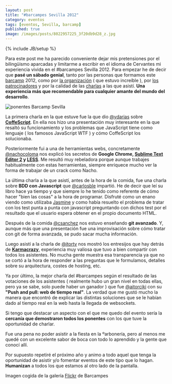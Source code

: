 ```yaml
---
layout: post
title: "#barcampes Sevilla 2012"
category: eventos
tags: [eventos, Sevilla, barcamp]
published: true
image: /images/posts/8022957225_3f20db9d28_z.jpg
---
```

{% include JB/setup %}
<p>
	Para este post me ha parecido conveniente dejar mis pretensiones por el bilingüismo aparcadas y limitarme a escribir en el idioma de Cervantes mi experiencia vivida en el #barcampes Sevilla 2012. Para empezar he de decir que <strong>pasé un sábado genial</strong>, tanto por las personas que formamos este <a href="https://twitter.com/i/#!/search/?q=%23barcampes" target="_blank">barcamp</a> 2012, como por <a href="http://barcampspain.com/acerca-de/" target="_blank">la organización</a> ( que estuvo increíble ), por <a href="http://barcampspain.com/sponsors/" target="_blank">los patrocinadores</a> y por la calidad de las <a href="http://barcampspain.com/schedule/" target="_blank">charlas</a> a las que asistí. <strong>Una experiencia más que recomendable para cualquier amante del mundo del desarrollo</strong>.
</p>
<img title="ponentes Barcamp Sevilla" src="{{ site.production_url }}/images/posts/8022957225_3f20db9d28_z.jpg" alt="ponentes Barcamp Sevilla"   />
<p>
	La primera charla en la que estuve fue la que dio <a href="https://twitter.com/ydarias" target="_blank">@ydarias</a> sobre <strong><a href="http://coffeescript.org/" target="_blank">CoffeScript</a></strong>. En ella nos hizo una presentación muy interesante en la que resaltó su funcionamiento y los problemas que JavaScript tiene como lenguaje ( los famosos JavaScript WTF ) y cómo CoffeScript los solucionaba.
</p>
<p>
	Posteriormente fui a una de herramientas webs, concretamente <a href="https://twitter.com/nachocoloma" target="_blank">@nachocoloma</a> nos explicó los secretos de <strong>Google Chrome, <a href="http://www.sublimetext.com/" target="_blank">Sublime Text Editor 2</a> y <a href="http://lesscss.org/" target="_blank">LESS</a></strong>. Me resultó muy rebeladora porque aunque trabajes habitualmente con estas herramientas, siempre enriquece mucho ver la forma de trabajar de un crack como Nacho.
</p>
<p>
	La última charla a la que asistí, antes de la hora de la comida, fue una charla sobre <strong>BDD con Javascript</strong> que <a href="https://twitter.com/carlosble" target="_blank">@carlosble</a> impartió. He de decir que leí su libro hace ya tiempo y que siempre lo he tenido como referente de cómo hacer "bien las cosas" a la hora de programar. Disfruté como un enano viendo como utilizaba <a href="http://pivotal.github.com/jasmine/" target="_blank">Jasmine</a> y como había resuelto el problema de tratar con los test punta a punta con javascript preguntando con dichos test por el resultado que el usuario espera obtener en el propio documento HTML.
</p>
<p>
	Después de la comida <a href="https://twitter.com/csanchez" target="_blank">@csanchez</a> nos estuvo enseñando <strong>git avanzado</strong>. Y, aunque más que una presentación fue una improvisación sobre cómo tratar con git de forma avanzada, se pudo sacar mucha información.
</p>
<p>
	Luego asistí a la charla de <a href="https://twitter.com/itortv" target="_blank">@itortv</a> nos mostró los entresijos que hay detrás de <strong><a href="http://www.karmacracy.com/" target="_blank">Karmacrazy</a></strong>, experiencia muy valiosa que tuvo a bien compartir con todos los asistentes. No mucha gente muestra esa transparencia ya que no se cortó a la hora de responder a las preguntas que le formulamos, detalles sobre su arquitectura, costes de hosting, etc.
</p>
<p>
	Ya por último, la mejor charla del #barcampes según el resultado de las votaciones de los asistentes (  realmente hubo un gran nivel en todas ellas, pero ya se sabe, solo puede haber un ganador ) que fue <a href="https://twitter.com/aitorciki" target="_blank">@aitorciki</a> con su <strong>"Push and pull: web de tiempo real"</strong>. La verdad que me gustó mucho la manera que encontró de explicar las distintas soluciones que se le habían dado al tiempo real en la web hasta la llegada de websockets.
</p>
<p>
	Si tengo que destacar un aspecto con el que me quedo del evento sería la <strong>cercanía que demostraron todos los ponentes</strong> con los que tuve la oportunidad de charlar.
</p>
<p>
	Fue una pena no poder asistir a la fiesta en la ºarbonería, pero al menos me quedé con un excelente sabor de boca con todo lo aprendido y la gente que conocí allí.
</p>
<p>
	Por supuesto repetiré el próximo año y animo a todo aquel que tenga la oportunidad de asistir y/o fomentar eventos de este tipo que lo hagan. <strong>Humanizan</strong> a todos los que estamos al otro lado de la pantalla.
</p>


<footer>Imagen cogida de la galería <a href="http://www.flickr.com/photos/barcampes" target="_blank">Flickr</a> de Barcampes</footer>